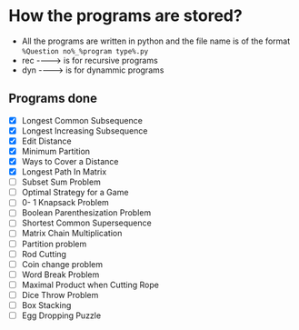 # How the programs are stored? 

- All the programs are written in python and the file name is of the format ` %Question no%_%program type%.py `
- rec ----> is for recursive programs 
- dyn ----> is for dynammic programs

## Programs done

- [x] Longest Common Subsequence 
- [x] Longest Increasing Subsequence 
- [x] Edit Distance 
- [x] Minimum Partition 
- [x] Ways to Cover a Distance 
- [x] Longest Path In Matrix 
- [ ] Subset Sum Problem 
- [ ] Optimal Strategy for a Game 
- [ ] 0- 1 Knapsack Problem 
- [ ] Boolean Parenthesization Problem 
- [ ] Shortest Common Supersequence 
- [ ] Matrix Chain Multiplication 
- [ ] Partition problem 
- [ ] Rod Cutting 
- [ ] Coin change problem 
- [ ] Word Break Problem 
- [ ] Maximal Product when Cutting Rope 
- [ ] Dice Throw Problem 
- [ ] Box Stacking 
- [ ] Egg Dropping Puzzle 
